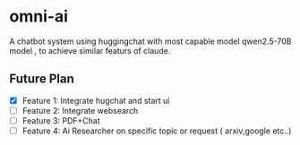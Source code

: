 # omni-ai
A chatbot system using huggingchat with most capable model qwen2.5-70B model , to achieve similar featurs of claude.

## Future Plan
 - [x] Feature 1: Integrate hugchat and start ui
 - [ ] Feature 2: Integrate websearch
 - [ ] Feature 3: PDF+Chat
 - [ ] Feature 4: Ai Researcher on specific topic or request ( arxiv,google etc..)
